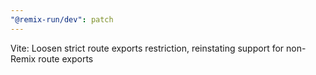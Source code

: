 ```yaml
---
"@remix-run/dev": patch
---
```


Vite: Loosen strict route exports restriction, reinstating support for non-Remix route exports
